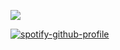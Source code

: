 ![](https://komarev.com/ghpvc/?username=rozhambo&color=bba5d9)

[![spotify-github-profile](https://spotify-github-profile.kittinanx.com/api/view?uid=31ag3zycpheqqa6ligeltorav3q4&cover_image=true&theme=default&show_offline=true&background_color=776aad&interchange=true&bar_color=c5b1de)](https://github.com/kittinan/spotify-github-profile) 
